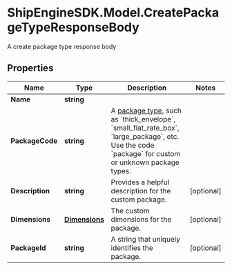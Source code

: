 # ShipEngineSDK.Model.CreatePackageTypeResponseBody
A create package type response body

## Properties

Name | Type | Description | Notes
------------ | ------------- | ------------- | -------------
**Name** | **string** |  | 
**PackageCode** | **string** | A [package type](https://www.shipengine.com/docs/reference/list-carrier-packages/), such as &#x60;thick_envelope&#x60;, &#x60;small_flat_rate_box&#x60;, &#x60;large_package&#x60;, etc.  Use the code &#x60;package&#x60; for custom or unknown package types.  | 
**Description** | **string** | Provides a helpful description for the custom package. | [optional] 
**Dimensions** | [**Dimensions**](Dimensions.md) | The custom dimensions for the package. | [optional] 
**PackageId** | **string** | A string that uniquely identifies the package. | [optional] 

